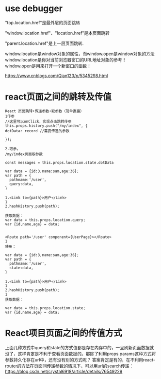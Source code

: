 # use debugger

"top.location.href"是最外层的页面跳转

"window.location.href"、"location.href"是本页面跳转

"parent.location.href"是上一层页面跳转.

window.location是window对象的属性，而window.open是window对象的方法 
  window.location是你对当前浏览器窗口的URL地址对象的参考！   
  window.open是用来打开一个新窗口的函数！ 
  
  https://www.cnblogs.com/Qian123/p/5345298.html
  
  
  
  # react页面之间的跳转及传值
  ```
  React 页面跳转+传递参数+取参数（简单直接）
1传参
//这里可以onClick，实现点击跳转传参
this.props.history.push("/my/index", {
dotData: record //需要传递的参数

});

2.取参，
/my/index页面取参数

const messages = this.props.location.state.dotData
```
```
var data = {id:3,name:sam,age:36};
var path = {
  pathname:'/user',
  query:data,
}

1.<Link to={path}>用户</Link>
1
2.hashHistory.push(path);

获取数据：
var data = this.props.location.query;
var {id,name,age} = data;


<Route path='/user' component={UserPage}></Route>
1
使用：

var data = {id:3,name:sam,age:36};
var path = {
  pathname:'/user',
  state:data,
}

1.<Link to={path}>用户</Link>
1
2.hashHistory.push(path);
1
获取数据：

var data = this.props.location.state;
var {id,name,age} = data;
```
# React项目页面之间的传值方式
上面几种方式中query和state的方式值都是存在内存中的，一旦刷新页面数据就没了，这样肯定是不利于查看页面数据的。那除了利用props.params这种方式将参数持久化存在url中，还有没有别的方式呢？
答案肯定是有的，在不利用react-router的方法在页面间传递参数的情况下，可以用url的search传递：
https://blog.csdn.net/crystal6918/article/details/76549229

